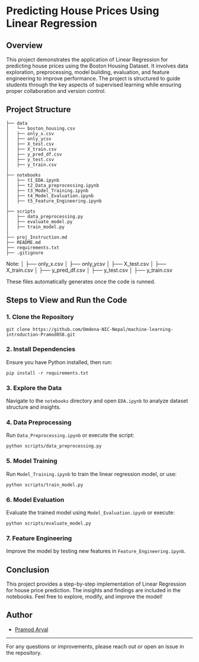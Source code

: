 # Predicting House Prices Using Linear Regression

## Overview
This project demonstrates the application of Linear Regression for predicting house prices using the Boston Housing Dataset. It involves data exploration, preprocessing, model building, evaluation, and feature engineering to improve performance. The project is structured to guide students through the key aspects of supervised learning while ensuring proper collaboration and version control.

## Project Structure
```
├── data
│   └── boston_housing.csv
│   ├── only_x.csv
│   ├── only_ycsv
│   ├── X_test.csv
│   ├── X_train.csv
│   ├── y_pred_df.csv
│   ├── y_test.csv
│   ├── y_train.csv
│
├── notebooks
│   ├── t1_EDA.ipynb
│   ├── t2_Data_preprocessing.ipynb
│   ├── t3_Model_Training.ipynb
│   ├── t4_Model_Evaluation.ipynb
│   ├── t5_Feature_Engineering.ipynb
│
├── scripts
│   ├── data_preprocessing.py
│   ├── evaluate_model.py
│   ├── train_model.py
│
├── proj_Instruction.md
├── README.md
├── requirements.txt
├── .gitignore
```

Note: │   ├── only_x.csv
│   ├── only_ycsv
│   ├── X_test.csv
│   ├── X_train.csv
│   ├── y_pred_df.csv
│   ├── y_test.csv
│   ├── y_train.csv

These files automatically generates once the code is runned. 

## Steps to View and Run the Code

### 1. Clone the Repository
```
git clone https://github.com/Omdena-NIC-Nepal/machine-learning-introduction-Pramod058.git

```

### 2. Install Dependencies
Ensure you have Python installed, then run:
```
pip install -r requirements.txt
```

### 3. Explore the Data
Navigate to the `notebooks` directory and open `EDA.ipynb` to analyze dataset structure and insights.

### 4. Data Preprocessing
Run `Data_Preprocessing.ipynb` or execute the script:
```
python scripts/data_preprocessing.py
```

### 5. Model Training
Run `Model_Training.ipynb` to train the linear regression model, or use:
```
python scripts/train_model.py
```

### 6. Model Evaluation
Evaluate the trained model using `Model_Evaluation.ipynb` or execute:
```
python scripts/evaluate_model.py
```

### 7. Feature Engineering 
Improve the model by testing new features in `Feature_Engineering.ipynb`.




## Conclusion
This project provides a step-by-step implementation of Linear Regression for house price prediction. The insights and findings are included in the notebooks. Feel free to explore, modify, and improve the model!

## Author
- [Pramod Aryal](https://www.linkedin.com/in/pramod58/)

---
For any questions or improvements, please reach out or open an issue in the repository.
